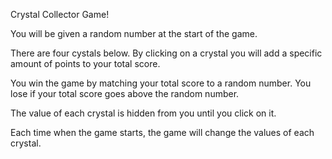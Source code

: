 Crystal Collector Game!

You will be given a random number at the start of the game.

There are four cystals below. By clicking on a crystal you will add a specific amount of points to your total score.

You win the game by matching your total score to a random number. You lose if your total score goes above the random number.

The value of each crystal is hidden from you until you click on it.

Each time when the game starts, the game will change the values of each crystal.
